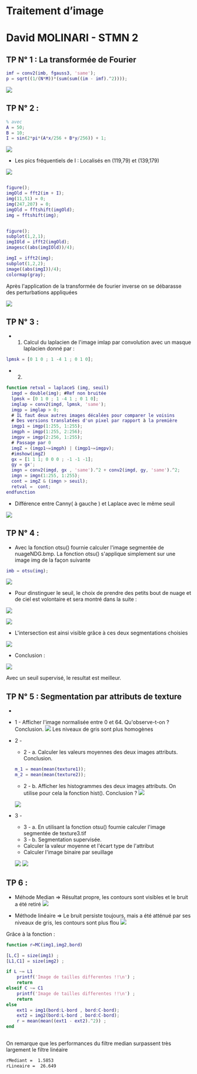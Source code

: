 # Traitement d’image

# David MOLINARI - STMN 2
## TP N° 1 : La transformée de Fourier


```matlab
imf = conv2(imb, fgauss3, 'same');
p = sqrt((1/(N*M))*(sum(sum((im - imf).^2))));
```


![](https://i.imgur.com/R53zwY7.png)



## TP N° 2 : 

```matlab
% avec
A = 50;
B = 10;
I = sin(2*pi*(A*x/256 + B*y/256)) + 1;
```
![](https://i.imgur.com/m79pNiN.png)

- Les pics fréquentiels de I : Localisés en (119,79) et (139,179)


![](https://i.imgur.com/VVwFS1A.png)


```matlab

figure();
imgOld = fft2(im + I);
img(11,51) = 0;
img(247,207) = 0;
imgOld = fftshift(imgOld);
img = fftshift(img);


figure();
subplot(1,2,1);
imgIOld = ifft2(imgOld);
imagesc((abs(imgIOld))/4);

imgI = ifft2(img);
subplot(1,2,2);
image((abs(imgI))/4);
colormap(gray);
```

Après l'application de la transformée de fourier inverse on se débarasse des perturbations appliquées

![](https://i.imgur.com/HxnVa1t.png)




## TP N° 3 :


* 1. Calcul du laplacien de l'image imlap par convolution avec un masque laplacien donné par :
``` matlab
lpmsk = [0 1 0 ; 1 -4 1 ; 0 1 0];
```

* 2. 
```matlab
function retval = laplaceS (img, seuil)
  imgd = double(img); #Ref non bruitée
  lpmsk = [0 1 0 ; 1 -4 1 ; 0 1 0];
  imglap = conv2(imgd, lpmsk, 'same');
  imgp = imglap > 0;
  # IL faut deux autres images décalées pour comparer le voisins
  # Des versions translatées d'un pixel par rapport à la première
  imgp1 = imgp(1:255, 1:255);
  imgph = imgp(1:255, 2:256);
  imgpv = imgp(2:256, 1:255);
  # Passage par 0
  imgZ = (imgp1~=imgph) | (imgp1~=imgpv);
  #imshow(imgZ)
  gx = [1 1 1; 0 0 0 ; -1 -1 -1];
  gy = gx';
  imgn = conv2(imgd, gx , 'same').^2 + conv2(imgd, gy, 'same').^2;
  imgn = imgn(1:255, 1:255);
  cont = imgZ & (imgn > seuil);
  retval =  cont;
endfunction
```



* Différence entre Canny( à gauche )  et Laplace avec le même seuil


![](https://i.imgur.com/BSE9nlW.png)


## TP N° 4 : 

* Avec la fonction otsu() fournie calculer l'image segmentée de nuageNDG.bmp. La fonction otsu()
s'applique simplement sur une image img de la façon suivante

```matlab
imb = otsu(img);
```
![](https://i.imgur.com/XgmEF3i.png)



- Pour dinstinguer le seuil, le choix de prendre des petits bout de nuage et de ciel est volontaire et sera montré dans la suite  :

![](https://i.imgur.com/6uo6SMT.png)


![](https://i.imgur.com/mEKbSZH.png)


* L'intersection est ainsi visible grâce à ces deux segmentations choisies

![](https://i.imgur.com/VaFsUVf.png)


* Conclusion :

![](https://i.imgur.com/Q5ynTmX.png)

Avec un seuil supervisé, le resultat est meilleur.




## TP N° 5 : Segmentation par attributs de texture

* 
* 1 - Afficher l'image normalisée entre 0 et 64. Qu'observe-t-on ? Conclusion.
   ![](https://i.imgur.com/ng0HWnv.png)
   Les niveaux de gris sont plus homogènes

* 2 - 
  * 2 - a. Calculer les valeurs moyennes des deux images attributs. Conclusion.
  
  ```matlab
  m_1 = mean(mean(texture1));
  m_2 = mean(mean(texture2));
  ```
  * 2 - b. Afficher les histogrammes des deux images attributs. On utilise pour cela la fonction hist(). Conclusion ?
  ![](https://i.imgur.com/uxZZKXx.png)
  
  
  ![](https://i.imgur.com/Ruz6lKV.png)
  
* 3 -
  * 3 - a. En utilisant la fonction otsu() fournie calculer l'image segmentée de texture3.tif
  * 3 - b. Segmentation supervisée. 
  * Calculer la valeur moyenne et l'écart type de l'attribut
  * Calculer l'image binaire par seuillage
  
  ![](https://i.imgur.com/TiDH6h9.png)
  ![](https://i.imgur.com/GqJVhEk.png)




## TP 6 :

* Méhode Median => Résultat propre, les contours sont visibles et le bruit a été retiré
![](https://i.imgur.com/g9Ooumf.png)


* Méthode linéaire => Le bruit persiste toujours, mais a été atténué par ses niveaux de gris, les contours sont plus flou
![](https://i.imgur.com/rNHtmbH.png)


Grâce à la fonction : 

```Matlab
function r=MC(img1,img2,bord)

[L,C] = size(img1) ;
[L1,C1] = size(img2) ;

if L ~= L1
	printf('Image de tailles differentes !!\n') ;
	return
elseif C ~= C1
	printf('Image de tailles differentes !!\n') ;
	return
else
	ext1 = img1(bord:L-bord , bord:C-bord);
	ext2 = img2(bord:L-bord , bord:C-bord);
	r = mean(mean((ext1 - ext2).^2)) ;
end
	
```


On remarque que les performances du filtre median surpassent très largement le filtre linéaire
```bash
rMediant =  1.5853
rLineaire =  26.649
```

